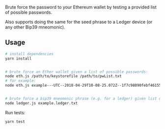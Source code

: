 Brute force the password to your Ethereum wallet by testing a provided list of possible passwords.

Also supports doing the same for the seed phrase to a Ledger device (or any other Bip39 mneomonic).

## Usage

````bash
# install dependencies
yarn install


# brute force an Ether wallet given a list of possible passwords:
node eth.js /path/to/keystorefile /path/to/pwList.txt
# for example:
node eth.js example---UTC--2018-04-29T10-08-25.072Z--1f7c98090febf46155496a370002a10af7eb6766 exampleList.txt


# brute force a bip39 mneomonic phrase (e.g. for a ledger) given list of possible phrases:
node ledger.js example.ledger.txt
````

Run tests:
````bash
yarn test
````
